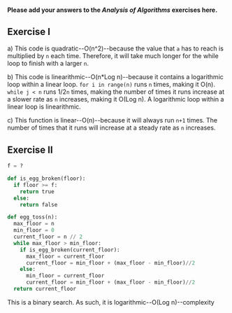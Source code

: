 #### Please add your answers to the ***Analysis of  Algorithms*** exercises here.

## Exercise I

a) This code is quadratic--O(n^2)--because the value that `a` has to reach is
   multiplied by `n` each time. Therefore, it will take much longer for the
   while loop to finish with a larger `n`.


b) This code is linearithmic--O(n*Log n)--because it contains a logarithmic loop
   within a linear loop. `for i in range(n)` runs `n` times, making it O(n).
   `while j < n` runs 1/2`n` times, making the number of times it runs increase
   at a slower rate as `n` increases, making it O(Log n). A logarithmic loop
   within a linear loop is linearithmic.


c) This function is linear--O(n)--because it will always run `n+1` times. The
   number of times that it runs will increase at a steady rate as `n` increases.

## Exercise II
```python
f = ?

def is_egg_broken(floor):
  if floor >= f:
    return true
  else:
    return false

def egg_toss(n):
  max_floor = n
  min_floor = 0
  current_floor = n // 2
  while max_floor > min_floor:
    if is_egg_broken(current_floor):
      max_floor = current_floor
      current_floor = min_floor + (max_floor - min_floor)//2
    else:
      min_floor = current_floor
      current_floor = min_floor + (max_floor - min_floor)//2
  return current_floor
```
This is a binary search. As such, it is logarithmic--O(Log n)--complexity
